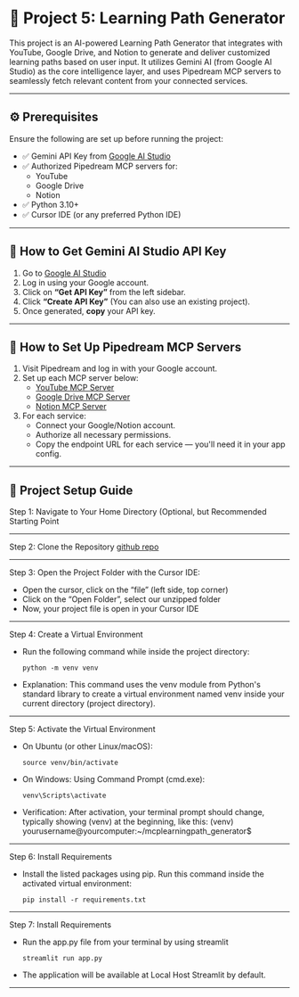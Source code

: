 # 🎯 Project 5: Learning Path Generator

This project is an AI-powered Learning Path Generator that integrates with YouTube, Google Drive, and Notion to generate and deliver customized learning paths based on user input. It utilizes Gemini AI (from Google AI Studio) as the core intelligence layer, and uses Pipedream MCP servers to seamlessly fetch relevant content from your connected services.

---

## ⚙️ Prerequisites

Ensure the following are set up before running the project:

- ✅ Gemini API Key from [Google AI Studio](https://makersuite.google.com/)
- ✅ Authorized Pipedream MCP servers for:
  - YouTube
  - Google Drive
  - Notion
- ✅ Python 3.10+
- ✅ Cursor IDE (or any preferred Python IDE)

---

## 🔐 How to Get Gemini AI Studio API Key

1. Go to [Google AI Studio](https://makersuite.google.com/)
2. Log in using your Google account.
3. Click on **“Get API Key”** from the left sidebar.
4. Click **“Create API Key”** (You can also use an existing project).
5. Once generated, **copy** your API key.

---

## 🔗 How to Set Up Pipedream MCP Servers

1. Visit Pipedream and log in with your Google account.
2. Set up each MCP server below:
   - [YouTube MCP Server](https://pipedream.com/@your-yt-mcp-server)
   - [Google Drive MCP Server](https://pipedream.com/@your-drive-mcp-server)
   - [Notion MCP Server](https://pipedream.com/@your-notion-mcp-server)
3. For each service:
   - Connect your Google/Notion account.
   - Authorize all necessary permissions.
   - Copy the endpoint URL for each service — you'll need it in your app config.

---

## 🧰 Project Setup Guide
Step 1: Navigate to Your Home Directory (Optional, but Recommended Starting Point

---

Step 2: Clone the Repository
[github repo](https://github.com/revanthgopi-nw/mcp-learning-path-demo)

---

Step 3: Open the Project Folder with the Cursor IDE:
- Open the cursor, click on the “file” (left side, top corner)
- Click on the “Open Folder”, select our unzipped folder
- Now, your project file is open in your Cursor IDE

---

Step 4: Create a Virtual Environment
- Run the following command while inside the project directory:
  ```
  python -m venv venv
  ```
- Explanation: This command uses the venv module from Python's standard library to create a virtual environment named venv inside your current directory (project directory).

---

Step 5: Activate the Virtual Environment
- On Ubuntu (or other Linux/macOS):
  ```
  source venv/bin/activate
  ```
- On Windows: Using Command Prompt (cmd.exe):
  ```
  venv\Scripts\activate
  ```
- Verification: After activation, your terminal prompt should change, typically showing (venv) at the beginning, like this:
(venv) yourusername@yourcomputer:~/mcplearningpath_generator$

---

Step 6: Install Requirements
- Install the listed packages using pip. Run this command inside the activated virtual environment:
  ```
  pip install -r requirements.txt
  ```

---

Step 7: Install Requirements
- Run the app.py file from your terminal by using streamlit
  ```
  streamlit run app.py
  ```
- The application will be available at Local Host Streamlit by default.
---
